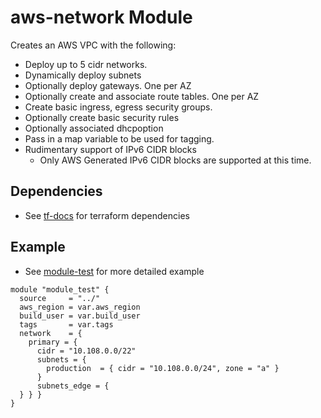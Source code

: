 # aws-network Module

Creates an AWS VPC with the following:
* Deploy up to 5 cidr networks.
* Dynamically deploy subnets
* Optionally deploy gateways. One per AZ
* Optionally create and associate route tables. One per AZ
* Create basic ingress, egress security groups.
* Optionally create basic security rules
* Optionally associated dhcpoption
* Pass in a map variable to be used for tagging.
* Rudimentary support of IPv6 CIDR blocks
  * Only AWS Generated IPv6 CIDR blocks are supported at this time.

## Dependencies
* See [tf-docs](./tf-docs.md) for terraform dependencies


## Example
* See [module-test](./example_root/module-test.tf) for more detailed example

```hcl
module "module_test" {
  source     = "../"
  aws_region = var.aws_region
  build_user = var.build_user
  tags       = var.tags
  network    = {
    primary = {
      cidr = "10.108.0.0/22"
      subnets = {
        production  = { cidr = "10.108.0.0/24", zone = "a" }
      }
      subnets_edge = {
  } } }
}
```
